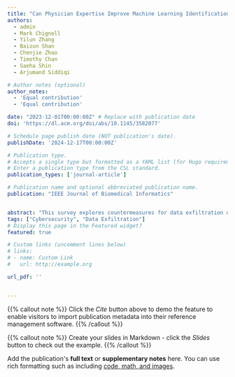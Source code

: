 ```yaml
---
title: "Can Physician Expertise Improve Machine Learning Identification of Delirium?: Towards Trustworthy AI in Healthcare"
authors:
  - admin
  - Mark Chignell
  - Yilun Zhang
  - Baizun Shan
  - Chenjie Zhao
  - Timothy Chan
  - Saeha Shin
  - Arjumand Siddiqi

# Author notes (optional)
author_notes:
  - 'Equal contribution'
  - 'Equal contribution'

date: "2023-12-01T00:00:00Z" # Replace with publication date
doi: 'https://dl.acm.org/doi/abs/10.1145/3582077'

# Schedule page publish date (NOT publication's date).
publishDate: '2024-12-17T00:00:00Z'

# Publication type.
# Accepts a single type but formatted as a YAML list (for Hugo requirements).
# Enter a publication type from the CSL standard.
publication_types: ['journal-article']

# Publication name and optional abbreviated publication name.
publication: "IEEE Journal of Biomedical Informatics"


abstract: "This survey explores countermeasures for data exfiltration defense with human involvement."
tags: ["Cybersecurity", "Data Exfiltration"]
# Display this page in the Featured widget?
featured: true

# Custom links (uncomment lines below)
# links:
# - name: Custom Link
#   url: http://example.org

url_pdf: ''


---
```


{{% callout note %}}
Click the _Cite_ button above to demo the feature to enable visitors to import publication metadata into their reference management software.
{{% /callout %}}

{{% callout note %}}
Create your slides in Markdown - click the _Slides_ button to check out the example.
{{% /callout %}}

Add the publication's **full text** or **supplementary notes** here. You can use rich formatting such as including [code, math, and images](https://docs.hugoblox.com/content/writing-markdown-latex/).
